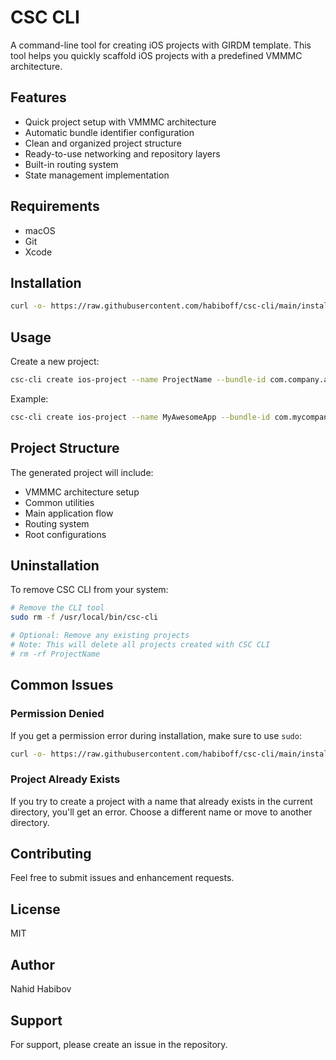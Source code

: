# CSC CLI

A command-line tool for creating iOS projects with GIRDM template. This tool helps you quickly scaffold iOS projects with a predefined VMMMC architecture.

## Features
- Quick project setup with VMMMC architecture
- Automatic bundle identifier configuration
- Clean and organized project structure
- Ready-to-use networking and repository layers
- Built-in routing system
- State management implementation

## Requirements
- macOS
- Git
- Xcode

## Installation

```bash
curl -o- https://raw.githubusercontent.com/habiboff/csc-cli/main/install.command | sudo bash
```

## Usage

Create a new project:
```bash
csc-cli create ios-project --name ProjectName --bundle-id com.company.app
```

Example:
```bash
csc-cli create ios-project --name MyAwesomeApp --bundle-id com.mycompany.awesomeapp
```

## Project Structure
The generated project will include:
- VMMMC architecture setup
- Common utilities
- Main application flow
- Routing system
- Root configurations

## Uninstallation
To remove CSC CLI from your system:

```bash
# Remove the CLI tool
sudo rm -f /usr/local/bin/csc-cli

# Optional: Remove any existing projects
# Note: This will delete all projects created with CSC CLI
# rm -rf ProjectName
```

## Common Issues

### Permission Denied
If you get a permission error during installation, make sure to use `sudo`:
```bash
curl -o- https://raw.githubusercontent.com/habiboff/csc-cli/main/install.command | sudo bash
```

### Project Already Exists
If you try to create a project with a name that already exists in the current directory, you'll get an error. Choose a different name or move to another directory.

## Contributing
Feel free to submit issues and enhancement requests.

## License
MIT

## Author
Nahid Habibov

## Support
For support, please create an issue in the repository.
